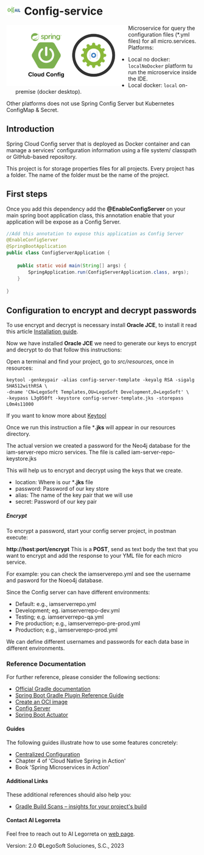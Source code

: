 # <img height="25" src="./images/AILLogoSmall.png" width="40"/> Config-service

<a href="https://www.legosoft.com.mx"><img height="160px" src="./images/ConfigRepoLogo.png" alt="AI Legorreta" align="left"/></a>
Microservice for query the configuration files (*.yml files) for all micro.services. Platforms:
* Local no docker: `localNoDocker` platform tu run the microservice inside the IDE.
* Local docker: `local` on-premise (docker desktop).

Other platforms does not use Spring Config Server but Kubernetes ConfigMap & Secret.

## Introduction

Spring Cloud Config server that is deployed as Docker container and can manage a services' configuration information using a file system/ classpath or GitHub-based repository.

This project is for storage properties files for all projects.
Every project has a folder. The name of the folder must be the name of the project.

## First steps

Once you add this dependency add the **@EnableConfigServer** on your main spring boot application class, this annotation
enable that your application will be expose as a Config Server.

```java
//Add this annotation to expose this application as Config Server
@EnableConfigServer
@SpringBootApplication
public class ConfigServerApplication {

    public static void main(String[] args) {
        SpringApplication.run(ConfigServerApplication.class, args);
    }

}
``` 

## Configuration to encrypt and decrypt passwords

To use encrypt and decrypt is necessary install **Oracle JCE**, to install it read this article [Installation guide](https://dzone.com/articles/install-java-cryptography-extension-jce-unlimited).

Now we have installed **Oracle JCE** we need to generate our keys to encrypt and decrypt to do that follow this instructions:

Open a terminal and find your project, go to _src/resources_, once in resources:

```
keytool -genkeypair -alias config-server-template -keyalg RSA -sigalg SHA512withRSA \ 
-dname 'CN=LegoSoft Templates,OU=LegoSoft Development,O=LegoSoft' \
-keypass L3g050ft -keystore config-server-template.jks -storepass L0m4s11000
```

If you want to know more about [Keytool](https://docs.oracle.com/javase/6/docs/technotes/tools/windows/keytool.html)

Once we run this instruction a file ***.jks** will appear in our resources directory.

The actual version we created a password for the Neo4j database for the iam-server-repo micro services. The file is called iam-server-repo-keystore.jks

This will help us to encrypt and decrypt using the keys that we create.

* location: Where is our ***.jks** file
* password: Password of our key store
* alias: The name of the key pair that we will use
* secret: Password of our key pair


##### Encrypt

To encrypt a password, start your config server project, in postman execute:

**http://host:port/encrypt** This is a **POST**, send as text body the text that you want to encrypt and add the response to your YML file for each micro service.

For example: you can check the iamserverepo.yml and see the username and pasword for the Noeo4j database.

Since the Config server can have different environments:
- Default: e.g., iamserverrepo.yml
- Development; eg. iamserverrepo-dev.yml
- Testing; e.g. iamserverrepo-qa.yml
- Pre production; e.g., iamserverrepo-pre-prod.yml
- Production; e.g., iamserverepo-prod.yml

We can define different usernames and passwords for each data base in different environments.

### Reference Documentation
For further reference, please consider the following sections:

* [Official Gradle documentation](https://docs.gradle.org)
* [Spring Boot Gradle Plugin Reference Guide](https://docs.spring.io/spring-boot/docs/3.0.6/gradle-plugin/reference/html/)
* [Create an OCI image](https://docs.spring.io/spring-boot/docs/3.0.6/gradle-plugin/reference/html/#build-image)
* [Config Server](https://docs.spring.io/spring-cloud-config/docs/current/reference/html/#_spring_cloud_config_server)
* [Spring Boot Actuator](https://docs.spring.io/spring-boot/docs/3.0.1/reference/htmlsingle/#production-ready)

#### Guides
The following guides illustrate how to use some features concretely:

* [Centralized Configuration](https://spring.io/guides/gs/centralized-configuration/)
* Chapter 4 of 'Cloud Native Spring in Action'
* Book 'Spring Microservices in Action'

#### Additional Links
These additional references should also help you:

* [Gradle Build Scans – insights for your project's build](https://scans.gradle.com#gradle)

#### Contact AI Legorreta

Feel free to reach out to AI Legorreta on [web page](https://legosoft.com.mx).

Version: 2.0
©LegoSoft Soluciones, S.C., 2023